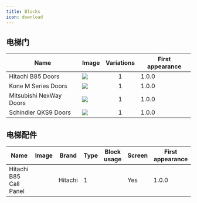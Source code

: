 ```yaml
---
title: Blocks
icon: download
---
```

## 电梯门
| Name | Image | Variations | First appearance |
| - | - | :-: | - |
| Hitachi B85 Doors | ![](http://image.yunzhu.host/i/2025/05/02/6814483b264c8.png) | 1 | 1.0.0 |
| Kone M Series Doors | ![](http://image.yunzhu.host/i/2025/05/02/68144838beee4.png) | 1 | 1.0.0 |
| Mitsubishi NexWay Doors | ![](http://image.yunzhu.host/i/2025/05/02/6814482ee1822.png) | 1 | 1.0.0 |
| Schindler QKS9 Doors | ![](http://image.yunzhu.host/i/2025/05/02/68144889385d2.png) | 1 | 1.0.0 |

## 电梯配件
| Name | Image | Brand | Type | Block usage | Screen | First appearance |
| - | - | :-: | - | - | - | - |
| Hitachi B85 Call Panel | ![]() | Hitachi | 1 |  | Yes | 1.0.0 |
